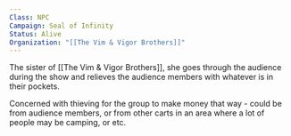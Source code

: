 ```yaml
---
Class: NPC
Campaign: Seal of Infinity
Status: Alive
Organization: "[[The Vim & Vigor Brothers]]"
---
```

The sister of [[The Vim & Vigor Brothers]], she goes through the audience during the show and relieves the audience members with whatever is in their pockets.

Concerned with thieving for the group to make money that way - could be from audience members, or from other carts in an area where a lot of people may be camping, or etc.